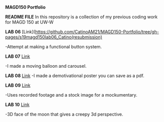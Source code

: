 **MAGD150 Portfolio**

**README FILE** 
In this repository is a collection of my previous coding work for MAGD 150 at UW-W

**LAB 06**
[Link](https://github.com/CatinoAM21/MAGD150-Portfolio/tree/gh-pages/s19magd150lab06_Catino(resubmission)

-Attempt at making a functional button system.

**LAB 07**
[Link](https://github.com/CatinoAM21/MAGD150-Portfolio/tree/gh-pages/s19magd150lab07_Catino)

-I made a moving balloon and carousel. 

**LAB 08**
[Link](https://github.com/CatinoAM21/MAGD150-Portfolio/tree/gh-pages/s19magd150_lab08_Catino)
-I made a demotivational poster you can save as a pdf.

**LAB 09**
[Link](https://github.com/CatinoAM21/MAGD150-Portfolio/tree/gh-pages/s19magd150lab09_Catino)

-Uses recorded footage and a stock image for a mockumentary. 

**LAB 10**
[Link](https://github.com/CatinoAM21/MAGD150-Portfolio/tree/gh-pages/s19magd150lab10_Catino)

-3D face of the moon that gives a creepy 3d perspective. 
